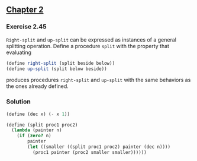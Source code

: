 ## [Chapter 2](../index.md#2-Building-Abstractions-with-Data)

### Exercise 2.45

`Right-split` and `up-split` can be expressed as instances of a general splitting operation. Define a procedure `split` with the property that evaluating

```scheme
(define right-split (split beside below))
(define up-split (split below beside))
```

produces procedures `right-split` and `up-split` with the same behaviors as the ones already defined.

### Solution

```scheme
(define (dec x) (- x 1))

(define (split proc1 proc2)
  (lambda (painter n)
    (if (zero? n)
        painter
        (let ((smaller ((split proc1 proc2) painter (dec n))))
          (proc1 painter (proc2 smaller smaller))))))
```

